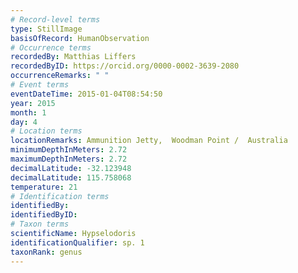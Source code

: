```yaml
---
# Record-level terms
type: StillImage
basisOfRecord: HumanObservation
# Occurrence terms
recordedBy: Matthias Liffers
recordedByID: https://orcid.org/0000-0002-3639-2080
occurrenceRemarks: " "
# Event terms
eventDateTime: 2015-01-04T08:54:50
year: 2015
month: 1
day: 4
# Location terms
locationRemarks: Ammunition Jetty,  Woodman Point /  Australia
minimumDepthInMeters: 2.72
maximumDepthInMeters: 2.72
decimalLatitude: -32.123948
decimalLatitude: 115.758068
temperature: 21
# Identification terms
identifiedBy: 
identifiedByID: 
# Taxon terms
scientificName: Hypselodoris
identificationQualifier: sp. 1
taxonRank: genus
---
```

